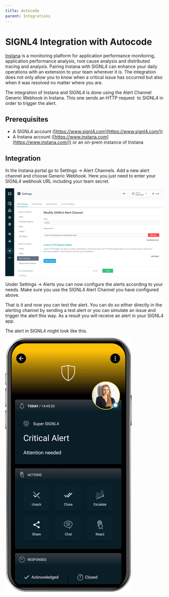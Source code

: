 ```yaml
---
title: Autocode
parent: Integrations
---
```


# SIGNL4 Integration with Autocode

[Instana](https://www.instana.com/) is a monitoring platform for application performance monitoring, application performance analysis, root cause analysis and distributed tracing and analysis. Pairing Instana with SIGNL4 can enhance your daily operations with an extension to your team wherever it is. The integration does not only allow you to know when a critical issue has occurred but also when it was resolved no matter where you are.

The integration of Instana and SIGNL4 is done using the Alert Channel Generic Webhook in Instana. This one sends an HTTP request  to SIGNL4 in order to trigger the alert.

## Prerequisites

- A SIGNL4 account ([https://www.signl4.com](https://www.signl4.com/))
- A Instana account ([https://www.instana.com](https://www.instana.com/)) or an on-prem instance of Instana

## Integration

In the Instana portal go to Settings -> Alert Channels. Add a new alert channel and choose Generic Webhook. Here you just need to enter your SIGNL4 webhook URL including your team secret.

![Instana Alert Channel](instana-alert-channel.png)

Under Settings -> Alerts you can now configure the alerts according to your needs. Make sure you use the SIGNL4 Alert Channel you have configured above.

That is it and now you can test the alert. You can do so either directly in the alerting channel by sending a test alert or you can simulate an issue and trigger the alert this way. As a result you will receive an alert in your SIGNL4 app.

The alert in SIGNL4 might look like this.

![SIGNL4 Alert](signl4-alert.png)
